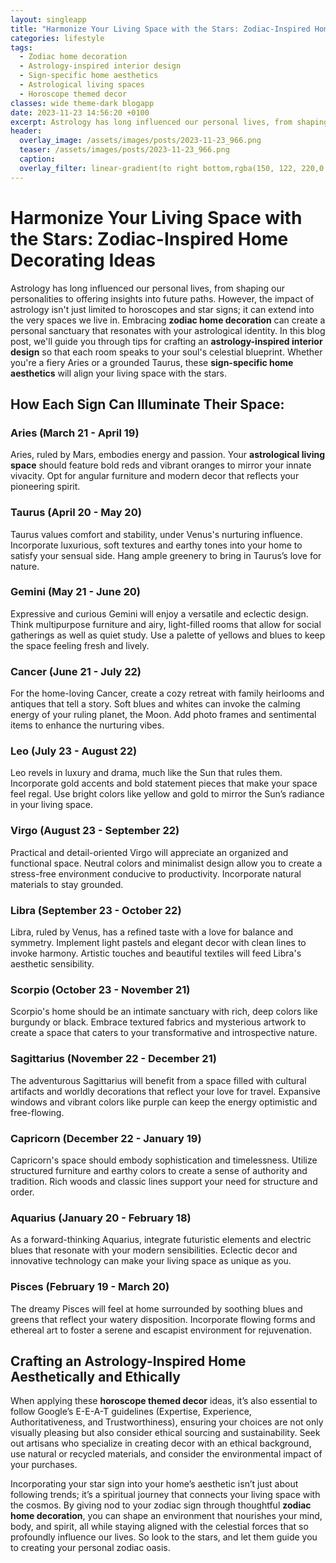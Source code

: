 ```yaml
---
layout: singleapp
title: "Harmonize Your Living Space with the Stars: Zodiac-Inspired Home Decorating Ideas"
categories: lifestyle
tags:
  - Zodiac home decoration
  - Astrology-inspired interior design
  - Sign-specific home aesthetics
  - Astrological living spaces
  - Horoscope themed decor
classes: wide theme-dark blogapp
date: 2023-11-23 14:56:20 +0100
excerpt: Astrology has long influenced our personal lives, from shaping our personalities to offering insights into future paths.
header:
  overlay_image: /assets/images/posts/2023-11-23_966.png
  teaser: /assets/images/posts/2023-11-23_966.png
  caption: 
  overlay_filter: linear-gradient(to right bottom,rgba(150, 122, 220,0.8), rgba(255,245,208,0.5))
---
```

# Harmonize Your Living Space with the Stars: Zodiac-Inspired Home Decorating Ideas

Astrology has long influenced our personal lives, from shaping our personalities to offering insights into future paths. However, the impact of astrology isn't just limited to horoscopes and star signs; it can extend into the very spaces we live in. Embracing **zodiac home decoration** can create a personal sanctuary that resonates with your astrological identity. In this blog post, we'll guide you through tips for crafting an **astrology-inspired interior design** so that each room speaks to your soul's celestial blueprint. Whether you're a fiery Aries or a grounded Taurus, these **sign-specific home aesthetics** will align your living space with the stars.

## How Each Sign Can Illuminate Their Space:

### Aries (March 21 - April 19)
Aries, ruled by Mars, embodies energy and passion. Your **astrological living space** should feature bold reds and vibrant oranges to mirror your innate vivacity. Opt for angular furniture and modern decor that reflects your pioneering spirit.

### Taurus (April 20 - May 20)
Taurus values comfort and stability, under Venus's nurturing influence. Incorporate luxurious, soft textures and earthy tones into your home to satisfy your sensual side. Hang ample greenery to bring in Taurus’s love for nature.

### Gemini (May 21 - June 20)
Expressive and curious Gemini will enjoy a versatile and eclectic design. Think multipurpose furniture and airy, light-filled rooms that allow for social gatherings as well as quiet study. Use a palette of yellows and blues to keep the space feeling fresh and lively.

### Cancer (June 21 - July 22)
For the home-loving Cancer, create a cozy retreat with family heirlooms and antiques that tell a story. Soft blues and whites can invoke the calming energy of your ruling planet, the Moon. Add photo frames and sentimental items to enhance the nurturing vibes.

### Leo (July 23 - August 22)
Leo revels in luxury and drama, much like the Sun that rules them. Incorporate gold accents and bold statement pieces that make your space feel regal. Use bright colors like yellow and gold to mirror the Sun’s radiance in your living space.

### Virgo (August 23 - September 22)
Practical and detail-oriented Virgo will appreciate an organized and functional space. Neutral colors and minimalist design allow you to create a stress-free environment conducive to productivity. Incorporate natural materials to stay grounded.

### Libra (September 23 - October 22)
Libra, ruled by Venus, has a refined taste with a love for balance and symmetry. Implement light pastels and elegant decor with clean lines to invoke harmony. Artistic touches and beautiful textiles will feed Libra's aesthetic sensibility.

### Scorpio (October 23 - November 21)
Scorpio's home should be an intimate sanctuary with rich, deep colors like burgundy or black. Embrace textured fabrics and mysterious artwork to create a space that caters to your transformative and introspective nature.

### Sagittarius (November 22 - December 21)
The adventurous Sagittarius will benefit from a space filled with cultural artifacts and worldly decorations that reflect your love for travel. Expansive windows and vibrant colors like purple can keep the energy optimistic and free-flowing.

### Capricorn (December 22 - January 19)
Capricorn's space should embody sophistication and timelessness. Utilize structured furniture and earthy colors to create a sense of authority and tradition. Rich woods and classic lines support your need for structure and order.

### Aquarius (January 20 - February 18)
As a forward-thinking Aquarius, integrate futuristic elements and electric blues that resonate with your modern sensibilities. Eclectic decor and innovative technology can make your living space as unique as you.

### Pisces (February 19 - March 20)
The dreamy Pisces will feel at home surrounded by soothing blues and greens that reflect your watery disposition. Incorporate flowing forms and ethereal art to foster a serene and escapist environment for rejuvenation.

## Crafting an Astrology-Inspired Home Aesthetically and Ethically

When applying these **horoscope themed decor** ideas, it’s also essential to follow Google’s E-E-A-T guidelines (Expertise, Experience, Authoritativeness, and Trustworthiness), ensuring your choices are not only visually pleasing but also consider ethical sourcing and sustainability. Seek out artisans who specialize in creating decor with an ethical background, use natural or recycled materials, and consider the environmental impact of your purchases.

Incorporating your star sign into your home’s aesthetic isn’t just about following trends; it’s a spiritual journey that connects your living space with the cosmos. By giving nod to your zodiac sign through thoughtful **zodiac home decoration**, you can shape an environment that nourishes your mind, body, and spirit, all while staying aligned with the celestial forces that so profoundly influence our lives. So look to the stars, and let them guide you to creating your personal zodiac oasis.